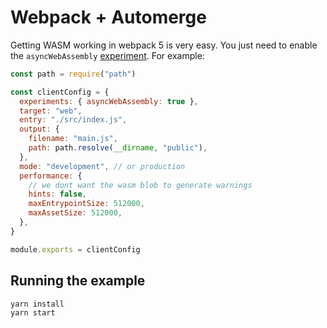# Webpack + Automerge

Getting WASM working in webpack 5 is very easy. You just need to enable the
`asyncWebAssembly`
[experiment](https://webpack.js.org/configuration/experiments/). For example:

```javascript
const path = require("path")

const clientConfig = {
  experiments: { asyncWebAssembly: true },
  target: "web",
  entry: "./src/index.js",
  output: {
    filename: "main.js",
    path: path.resolve(__dirname, "public"),
  },
  mode: "development", // or production
  performance: {
    // we dont want the wasm blob to generate warnings
    hints: false,
    maxEntrypointSize: 512000,
    maxAssetSize: 512000,
  },
}

module.exports = clientConfig
```

## Running the example

```bash
yarn install
yarn start
```
